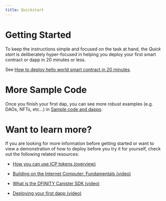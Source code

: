 ```yaml
---
title: Quickstart
---
```

# Getting Started

To keep the instructions simple and focused on the task at hand, the
*Quick start* is deliberately hyper-focused in helping you deploy your
first smart contract or dapp in 20 minutes or less.

See [How to deploy hello world smart contract in 20
minutes](how-to-deploy-hello-world-smart-contract.xml).

# More Sample Code

Once you finish your first dap, you can see more robust examples (e.g.
DAOs, NFTs, etc…) in [Sample code and dapps](../examples/index.xml).

# Want to learn more?

If you are looking for more information before getting started or want
to view a demonstration of how to deploy before you try it for yourself,
check out the following related resources:

-   [How you can use ICP tokens
    (overview)](../developers-guide/concepts/tokens-cycles.xml#using-tokens)

-   [Building on the Internet Computer: Fundamentals
    (video)](https://www.youtube.com/watch?v=jduSMHxdYD8)

-   [What is the DFINITY Canister SDK
    (video)](https://www.youtube.com/watch?v=60uHQfoA8Dk)

-   [Deploying your first dapp
    (video)](https://www.youtube.com/watch?v=yqIoiyuGYNA)
